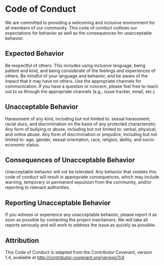 # Code of Conduct
We are committed to providing a welcoming and inclusive environment for all members of our community. This code of conduct outlines our expectations for behavior as well as the consequences for unacceptable behavior.

## Expected Behavior
Be respectful of others. This includes using inclusive language, being patient and kind, and being considerate of the feelings and experiences of others.
Be mindful of your language and behavior, and be aware of the impact that it may have on others.
Use the appropriate channels for communication. If you have a question or concern, please feel free to reach out to us through the appropriate channels (e.g., issue tracker, email, etc.).

## Unacceptable Behavior
Harassment of any kind, including but not limited to: sexual harassment, racial slurs, and discrimination on the basis of any protected characteristic.
Any form of bullying or abuse, including but not limited to: verbal, physical, and online abuse.
Any form of discrimination or prejudice, including but not limited to: age, gender, sexual orientation, race, religion, ability, and socio-economic status.

## Consequences of Unacceptable Behavior
Unacceptable behavior will not be tolerated. Any behavior that violates this code of conduct will result in appropriate consequences, which may include warning, temporary or permanent expulsion from the community, and/or reporting to relevant authorities.

## Reporting Unacceptable Behavior
If you witness or experience any unacceptable behavior, please report it as soon as possible by contacting the project maintainers. We will take all reports seriously and will work to address the issue as quickly as possible.

## Attribution
This Code of Conduct is adapted from the Contributor Covenant, version 1.4, available at http://contributor-covenant.org/version/1/4
